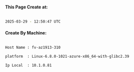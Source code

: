 
   
#### This Page Create at:

```bash

2025-03-29 - 12:50:47 UTC

```

#### Create By Machine:

```bash

Host Name : fv-az1913-310

platform  : Linux-6.8.0-1021-azure-x86_64-with-glibc2.39

Ip Local  : 10.1.0.81

```

